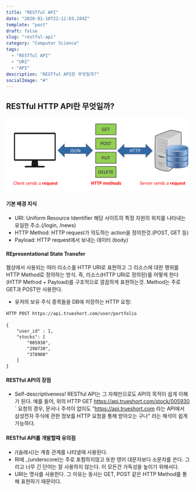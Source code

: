 ```yaml
---
title: "RESTful API"
date: "2020-01-18T22:12:03.284Z"
template: "post"
draft: false
slug: "restful-api"
category: "Computer Science"
tags:
  - "RESTful API"
  - "URI"
  - "API"
description: "RESTful API란 무엇일까?"
socialImage: "#"
---
```


## RESTful HTTP API란 무엇일까?

![](/media/rstapi.png)

#### 기본 배경 지식
+ URI: Uniform Resource Identifier
해당 사이트의 특정 자원의 위치를 나타내는 유일한 주소.(/login, /news)
+ HTTP Method: HTTP request가 의도하는 action을 정의한것.(POST, GET 등)
+ Payload: HTTP request에서 보내는 데이터 (body)

#### REpresentational State Transfer
웹상에서 사용되는 여러 리소스를 HTTP URI로 표현하고 그 리소스에 대한 행위를 HTTP Method로 정의하는 방식. 즉, 리소스(HTTP URI로 정의된)를 어떻게 한다(HTTP Method + Payload)를 구조적으로 깔끔하게 표현하는것. Method는 주로 GET과 POST만 사용한다.

+ 유저의 보유 주식 종목들을 DB에 저장하는 HTTP 요청:

```
HTTP POST https://api.trueshort.com/user/portfolio

{
    "user_id" : 1,
    "stocks": [ 
        "005930",
        "298730",
        "378900"
    ]
}
```

#### RESTful API의 장점

+ Self-descriptiveness!
RESTful API는 그 자체만으로도 API의 목적이 쉽게 이해가 된다. 예를 들어, 위의 HTTP GET https://api.trueshort.com/stock/005930 ` 요청의 경우, 문서나 주석이 없이도 "https://api.trueshort.com 라는 API에서 삼성전자 주식에 관한 정보를 HTTP 요청을 통해 받아오는 구나" 라는 해석이 쉽게 가능하다. 

#### RESTful API를 개발할때 유의점

+ /(슬래시)는 계층 관계를 나타낼때 사용된다.
+ RI에 _(underscore)는 주로 포함하지않고 또한 영어 대문자보다 소문자를 쓴다. 그리고 너무 긴 단어는 잘 사용하지 않는다. 이 모든건 가독성을 높이기 위해서다.
+ URI는 명사를 사용한다. 그 이유는 동사는 GET, POST 같은 HTTP Method를 통해 표현하기 때문이다.

